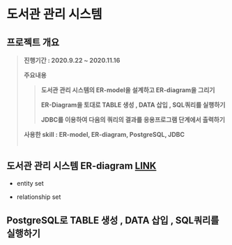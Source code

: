 # 도서관 관리 시스템


## 프로젝트 개요

> **진행기간 : 2020.9.22 ~ 2020.11.16**
> 
> **주요내용**
> 
>> **도서관 관리 시스템의 ER-model을 설계하고 ER-diagram을 그리기**
>>
>> **ER-Diagram을 토대로 TABLE 생성 , DATA 삽입 , SQL쿼리를 실행하기**
>>
>> **JDBC를 이용하여 다음의 쿼리의 결과를 응용프로그램 단계에서 출력하기**
>>
> 
> **사용한 skill : ER-model, ER-diagram, PostgreSQL, JDBC**<br/><br/>  

## 도서관 관리 시스템 ER-diagram [LINK](https://github.com/cautus01/Library_Management_System/tree/main/ER-diagram)

- entity set

- relationship set

## PostgreSQL로 TABLE 생성 , DATA 삽입 , SQL쿼리를 실행하기


